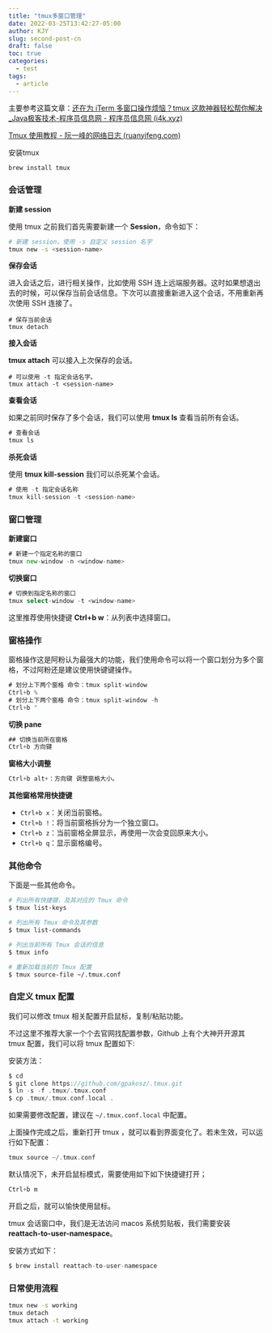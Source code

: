 ```yaml
---
title: "tmux多窗口管理"
date: 2022-03-25T13:42:27-05:00
author: KJY
slug: second-post-cn
draft: false
toc: true
categories:
  - test
tags:
  - article
---
```




主要参考这篇文章：[还在为 iTerm 多窗口操作烦恼？tmux 这款神器轻松帮你解决_Java极客技术-程序员信息网 - 程序员信息网 (i4k.xyz)](https://www.i4k.xyz/article/javageektech/105463104)

[Tmux 使用教程 - 阮一峰的网络日志 (ruanyifeng.com)](https://www.ruanyifeng.com/blog/2019/10/tmux.html)



安装tmux

```bash
brew install tmux
```

### 会话管理

**新建 session**

使用 tmux 之前我们首先需要新建一个 **Session**，命令如下：

```bash
# 新建 session，使用 -s 自定义 session 名字
tmux new -s <session-name>
```

**保存会话**

进入会话之后，进行相关操作，比如使用 SSH 连上远端服务器。这时如果想退出去的时候，可以保存当前会话信息。下次可以直接重新进入这个会话，不用重新再次使用 SSH 连接了。

```
# 保存当前会话
tmux detach
```

**接入会话**

**tmux attach** 可以接入上次保存的会话。

```
# 可以使用 -t 指定会话名字。
tmux attach -t <session-name>
```

**查看会话**

如果之前同时保存了多个会话，我们可以使用 **tmux ls** 查看当前所有会话。

```go
# 查看会话
tmux ls
```

**杀死会话**

使用 **tmux kill-session** 我们可以杀死某个会话。

```go
# 使用 -t 指定会话名称
tmux kill-session -t <session-name>
```

### 窗口管理

**新建窗口**

```go
# 新建一个指定名称的窗口
tmux new-window -n <window-name>
```

**切换窗口**

```go
# 切换到指定名称的窗口
tmux select-window -t <window-name>
```

这里推荐使用快捷键 **Ctrl+b w**：从列表中选择窗口。



### 窗格操作

窗格操作这是阿粉认为最强大的功能，我们使用命令可以将一个窗口划分为多个窗格，不过阿粉还是建议使用快键键操作。

```go
# 划分上下两个窗格 命令：tmux split-window
Ctrl+b %
# 划分上下两个窗格 命令：tmux split-window -h
Ctrl+b "
```

**切换 pane**

```go
## 切换当前所在窗格
Ctrl+b 方向键
```

**窗格大小调整**

```go
Ctrl+b alt+：方向键 调整窗格大小。
```

**其他窗格常用快捷键**

- `Ctrl+b x`：关闭当前窗格。
- `Ctrl+b !`：将当前窗格拆分为一个独立窗口。
- `Ctrl+b z`：当前窗格全屏显示，再使用一次会变回原来大小。
- `Ctrl+b q`：显示窗格编号。

### 其他命令

下面是一些其他命令。

 ```bash
 # 列出所有快捷键，及其对应的 Tmux 命令
 $ tmux list-keys
 
 # 列出所有 Tmux 命令及其参数
 $ tmux list-commands
 
 # 列出当前所有 Tmux 会话的信息
 $ tmux info
 
 # 重新加载当前的 Tmux 配置
 $ tmux source-file ~/.tmux.conf
 ```



### 自定义 tmux 配置

我们可以修改 tmux 相关配置开启鼠标，复制/粘贴功能。

不过这里不推荐大家一个个去官网找配置参数，Github 上有个大神开开源其 tmux 配置，我们可以将 tmux 配置如下:



安装方法：

```go
$ cd
$ git clone https://github.com/gpakosz/.tmux.git
$ ln -s -f .tmux/.tmux.conf
$ cp .tmux/.tmux.conf.local .
```

如果需要修改配置，建议在  `~/.tmux.conf.local` 中配置。

上面操作完成之后，重新打开 tmux ，就可以看到界面变化了。若未生效，可以运行如下配置：

```go
tmux source ~/.tmux.conf
```

默认情况下，未开启鼠标模式，需要使用如下如下快捷键打开；

```go
Ctrl+b m
```

开启之后，就可以愉快使用鼠标。



tmux 会话窗口中，我们是无法访问 macos 系统剪贴板，我们需要安装 **reattach-to-user-namespace**。

安装方式如下：

```go
$ brew install reattach-to-user-namespace
```

### 日常使用流程



```bash
tmux new -s working
tmux detach
tmux attach -t working
```





